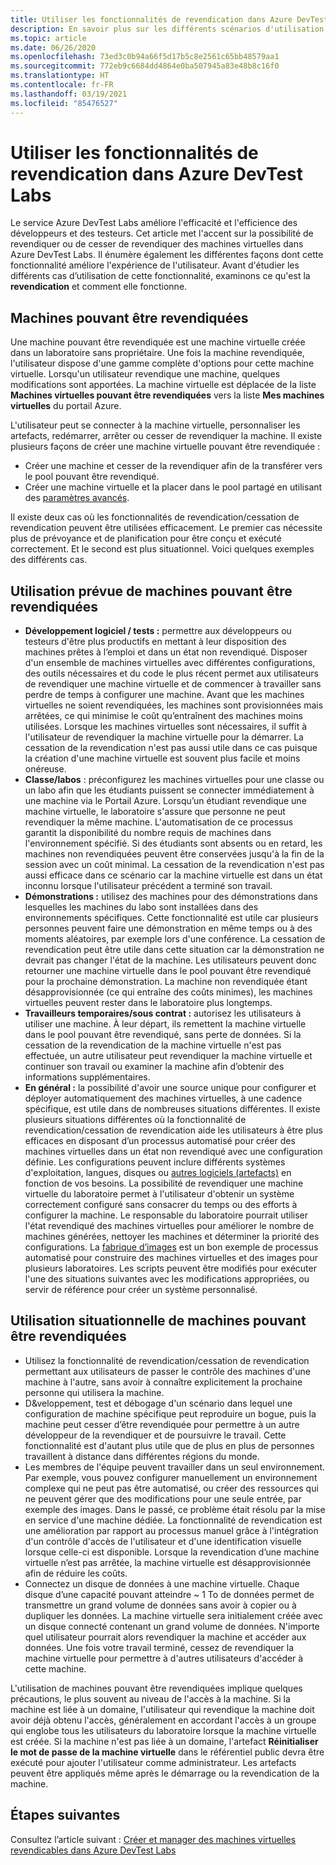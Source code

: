 ```yaml
---
title: Utiliser les fonctionnalités de revendication dans Azure DevTest Labs | Microsoft Docs
description: En savoir plus sur les différents scénarios d'utilisation des fonctionnalités de revendication/cessation de revendication d'Azure DevTest Labs
ms.topic: article
ms.date: 06/26/2020
ms.openlocfilehash: 73ed3c0b94a66f5d17b5c8e2561c65bb48579aa1
ms.sourcegitcommit: 772eb9c6684dd4864e0ba507945a83e48b8c16f0
ms.translationtype: HT
ms.contentlocale: fr-FR
ms.lasthandoff: 03/19/2021
ms.locfileid: "85476527"
---
```

# <a name="use-claim-capabilities-in-azure-devtest-labs"></a>Utiliser les fonctionnalités de revendication dans Azure DevTest Labs
Le service Azure DevTest Labs améliore l'efficacité et l'efficience des développeurs et des testeurs. Cet article met l'accent sur la possibilité de revendiquer ou de cesser de revendiquer des machines virtuelles dans Azure DevTest Labs. Il énumère également les différentes façons dont cette fonctionnalité améliore l'expérience de l'utilisateur. Avant d'étudier les différents cas d’utilisation de cette fonctionnalité, examinons ce qu'est la **revendication** et comment elle fonctionne.

## <a name="claimable-machines"></a>Machines pouvant être revendiquées
Une machine pouvant être revendiquée est une machine virtuelle créée dans un laboratoire sans propriétaire. Une fois la machine revendiquée, l'utilisateur dispose d'une gamme complète d'options pour cette machine virtuelle. Lorsqu'un utilisateur revendique une machine, quelques modifications sont apportées. La machine virtuelle est déplacée de la liste **Machines virtuelles pouvant être revendiquées** vers la liste **Mes machines virtuelles** du portail Azure. 

L'utilisateur peut se connecter à la machine virtuelle, personnaliser les artefacts, redémarrer, arrêter ou cesser de revendiquer la machine. Il existe plusieurs façons de créer une machine virtuelle pouvant être revendiquée :

- Créer une machine et cesser de la revendiquer afin de la transférer vers le pool pouvant être revendiqué. 
- Créer une machine virtuelle et la placer dans le pool partagé en utilisant des [paramètres avancés](https://azure.microsoft.com/updates/azure-devtest-labs-claim-lab-vms-from-a-shared-pool/).

Il existe deux cas où les fonctionnalités de revendication/cessation de revendication peuvent être utilisées efficacement. Le premier cas nécessite plus de prévoyance et de planification pour être conçu et exécuté correctement. Et le second est plus situationnel. Voici quelques exemples des différents cas.

## <a name="designed-use-of-claimable-machines"></a>Utilisation prévue de machines pouvant être revendiquées

- **Développement logiciel / tests :** permettre aux développeurs ou testeurs d'être plus productifs en mettant à leur disposition des machines prêtes à l’emploi et dans un état non revendiqué. Disposer d'un ensemble de machines virtuelles avec différentes configurations, des outils nécessaires et du code le plus récent permet aux utilisateurs de revendiquer une machine virtuelle et de commencer à travailler sans perdre de temps à configurer une machine. Avant que les machines virtuelles ne soient revendiquées, les machines sont provisionnées mais arrêtées, ce qui minimise le coût qu’entraînent des machines moins utilisées. Lorsque les machines virtuelles sont nécessaires, il suffit à l'utilisateur de revendiquer la machine virtuelle pour la démarrer. La cessation de la revendication n'est pas aussi utile dans ce cas puisque la création d'une machine virtuelle est souvent plus facile et moins onéreuse.
- **Classe/labos** : préconfigurez les machines virtuelles pour une classe ou un labo afin que les étudiants puissent se connecter immédiatement à une machine via le Portail Azure.  Lorsqu’un étudiant revendique une machine virtuelle, le laboratoire s'assure que personne ne peut revendiquer la même machine. L'automatisation de ce processus garantit la disponibilité du nombre requis de machines dans l'environnement spécifié. Si des étudiants sont absents ou en retard, les machines non revendiquées peuvent être conservées jusqu'à la fin de la session avec un coût minimal. La cessation de la revendication n'est pas aussi efficace dans ce scénario car la machine virtuelle est dans un état inconnu lorsque l'utilisateur précédent a terminé son travail.
- **Démonstrations :** utilisez des machines pour des démonstrations dans lesquelles les machines du labo sont installées dans des environnements spécifiques. Cette fonctionnalité est utile car plusieurs personnes peuvent faire une démonstration en même temps ou à des moments aléatoires, par exemple lors d'une conférence. La cessation de revendication peut être utile dans cette situation car la démonstration ne devrait pas changer l'état de la machine. Les utilisateurs peuvent donc retourner une machine virtuelle dans le pool pouvant être revendiqué pour la prochaine démonstration. La machine non revendiquée étant désapprovisionnée (ce qui entraîne des coûts minimes), les machines virtuelles peuvent rester dans le laboratoire plus longtemps.
- **Travailleurs temporaires/sous contrat :** autorisez les utilisateurs à utiliser une machine. À leur départ, ils remettent la machine virtuelle dans le pool pouvant être revendiqué, sans perte de données. Si la cessation de la revendication de la machine virtuelle n'est pas effectuée, un autre utilisateur peut revendiquer la machine virtuelle et continuer son travail ou examiner la machine afin d’obtenir des informations supplémentaires.
- **En général :** la possibilité d'avoir une source unique pour configurer et déployer automatiquement des machines virtuelles, à une cadence spécifique, est utile dans de nombreuses situations différentes. Il existe plusieurs situations différentes où la fonctionnalité de revendication/cessation de revendication aide les utilisateurs à être plus efficaces en disposant d’un processus automatisé pour créer des machines virtuelles dans un état non revendiqué avec une configuration définie. Les configurations peuvent inclure différents systèmes d'exploitation, langues, disques ou [autres logiciels (artefacts)](devtest-lab-artifact-author.md) en fonction de vos besoins. La possibilité de revendiquer une machine virtuelle du laboratoire permet à l'utilisateur d'obtenir un système correctement configuré sans consacrer du temps ou des efforts à configurer la machine. Le responsable du laboratoire pourrait utiliser l'état revendiqué des machines virtuelles pour améliorer le nombre de machines générées, nettoyer les machines et déterminer la priorité des configurations. La [fabrique d’images](image-factory-create.md) est un bon exemple de processus automatisé pour construire des machines virtuelles et des images pour plusieurs laboratoires. Les scripts peuvent être modifiés pour exécuter l'une des situations suivantes avec les modifications appropriées, ou servir de référence pour créer un système personnalisé.

## <a name="situational-use-of-claimable-machines"></a>Utilisation situationnelle de machines pouvant être revendiquées

- Utilisez la fonctionnalité de revendication/cessation de revendication permettant aux utilisateurs de passer le contrôle des machines d'une machine à l'autre, sans avoir à connaître explicitement la prochaine personne qui utilisera la machine.
- D&veloppement, test et débogage d'un scénario dans lequel une configuration de machine spécifique peut reproduire un bogue, puis la machine peut cesser d’être revendiquée pour permettre à un autre développeur de la revendiquer et de poursuivre le travail. Cette fonctionnalité est d'autant plus utile que de plus en plus de personnes travaillent à distance dans différentes régions du monde. 
- Les membres de l'équipe peuvent travailler dans un seul environnement. Par exemple, vous pouvez configurer manuellement un environnement complexe qui ne peut pas être automatisé, ou créer des ressources qui ne peuvent gérer que des modifications pour une seule entrée, par exemple des images. Dans le passé, ce problème était résolu par la mise en service d'une machine dédiée. La fonctionnalité de revendication est une amélioration par rapport au processus manuel grâce à l'intégration d'un contrôle d'accès de l'utilisateur et d'une identification visuelle lorsque celle-ci est disponible. Lorsque la revendication d’une machine virtuelle n’est pas arrêtée, la machine virtuelle est désapprovisionnée afin de réduire les coûts.
- Connectez un disque de données à une machine virtuelle. Chaque disque d’une capacité pouvant atteindre ~ 1 To de données permet de transmettre un grand volume de données sans avoir à copier ou à dupliquer les données. La machine virtuelle sera initialement créée avec un disque connecté contenant un grand volume de données.  N'importe quel utilisateur pourrait alors revendiquer la machine et accéder aux données. Une fois votre travail terminé, cessez de revendiquer la machine virtuelle pour permettre à d'autres utilisateurs d'accéder à cette machine.

L'utilisation de machines pouvant être revendiquées implique quelques précautions, le plus souvent au niveau de l'accès à la machine. Si la machine est liée à un domaine, l'utilisateur qui revendique la machine doit avoir déjà obtenu l'accès, généralement en accordant l'accès à un groupe qui englobe tous les utilisateurs du laboratoire lorsque la machine virtuelle est créée. Si la machine n'est pas liée à un domaine, l'artefact **Réinitialiser le mot de passe de la machine virtuelle** dans le référentiel public devra être exécuté pour ajouter l'utilisateur comme administrateur.  Les artefacts peuvent être appliqués même après le démarrage ou la revendication de la machine.

## <a name="next-steps"></a>Étapes suivantes
Consultez l’article suivant : [Créer et manager des machines virtuelles revendicables dans Azure DevTest Labs](devtest-lab-add-claimable-vm.md)

